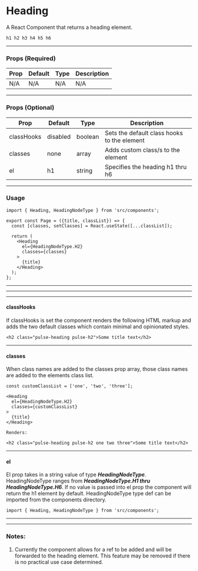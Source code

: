 # Heading
A React Component that returns a heading element.
```$xslt
h1 h2 h3 h4 h5 h6
```
---
### Props (Required)
|Prop   	|Default   	|Type    |Description  	
|---	|---	|---	|---	|
|N/A   	|N/A   	|N/A     |N/A  	  |
---

### Props (Optional)
|Prop   	|Default   	|Type    |Description  	
|---	|---	|---	|---	|
|classHooks    |disabled    |boolean    |Sets the default class hooks to the element	
|classes   	|none   	|array   	|Adds custom class/s to the element 
|el   	|h1   	|string    |Specifies the heading h1 thru h6  

---

### Usage
```
import { Heading, HeadingNodeType } from 'src/components';

export const Page = ({title, classList}) => {
  const [classes, setClasses] = React.useState([...classList]);

  return (
    <Heading
      el={HeadingNodeType.H2}
      classes={classes}
    >
      {title}
    </Heading>
  );
};
```
---
---
---

#### classHooks 
If classHooks is set the component renders the following HTML markup and adds the two default classes which contain minimal and opinionated styles.

```$xslt
<h2 class="pulse-heading pulse-h2">Some title text</h2>
```

---

#### classes 
When class names are added to the classes prop array, those class names are added to the elements class list.

```$xslt
const customClassList = ['one', 'two', 'three'];

<Heading
  el={HeadingNodeType.H2}
  classes={customClassList}
>
  {title}
</Heading>

Renders:

<h2 class="pulse-heading pulse-h2 one two three">Some title text</h2>
```

---

#### el 
El prop takes in a string value of type ***HeadingNodeType***. HeadingNodeType ranges from ***HeadingNodeType.H1 thru HeadingNodeType.H6***. If no value is passed into el prop the component will return the h1 element by default. HeadingNodeType type def can be imported from the components directory.



```$xslt
import { Heading, HeadingNodeType } from 'src/components';
```

---
---

### Notes:

1. Currently the component allows for a ref to be added and will be forwarded to the heading element. This feature may be removed if there is no practical use case determined.
